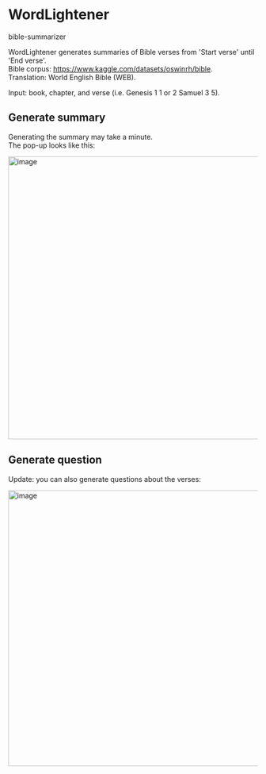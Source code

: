 # WordLightener
bible-summarizer  

WordLightener generates summaries of Bible verses from 'Start verse' until 'End verse'.  
Bible corpus: https://www.kaggle.com/datasets/oswinrh/bible.  
Translation: World English Bible (WEB).  

Input: book, chapter, and verse (i.e. Genesis 1 1 or 2 Samuel 3 5). 

## Generate summary  
Generating the summary may take a minute.  
The pop-up looks like this:  

<img width="570" alt="image" src="https://github.com/KristoWind/bible-summarizer/assets/99342556/f10bde99-b718-42d9-ab3a-c99a0fcf3b8a">

## Generate question  
Update: you can also generate questions about the verses:  

<img width="556" alt="image" src="https://github.com/KristoWind/bible-summarizer/assets/99342556/6b936e43-51f7-43fb-b52b-a85660c64112">
